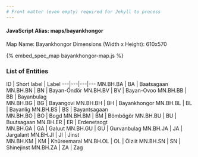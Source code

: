 ```yaml
---
# Front matter (even empty) required for Jekyll to process
---
```


#### JavaScript Alias: maps/bayankhongor

Map Name: Bayankhongor
Dimensions (Width x Height): 610x570



{% embed_spec_map bayankhongor-map.js %}

### List of Entities

ID | Short label | Label
---|---|---|---
MN.BH.BA | BA | Baatsagaan
MN.BH.BN | BN | Bayan-Öndör
MN.BH.BV | BV | Bayan-Ovoo
MN.BH.BB | BB | Bayanbulag		
MN.BH.BG | BG | Bayangovi
MN.BH.BH | BH | Bayankhongor
MN.BH.BL | BL | Bayanlig
MN.BH.BS | BS | Bayantsagaan		
MN.BH.BO | BO | Bogd
MN.BH.BM | BM | Bömbögör
MN.BH.BU | BU | Buutsagaan
MN.BH.ER | ER | Erdenetsogt		
MN.BH.GA | GA | Galuut
MN.BH.GU | GU | Gurvanbulag
MN.BH.JA | JA | Jargalant
MN.BH.JI | JI | Jinst		
MN.BH.KM | KM | Khüreemaral
MN.BH.OL | OL | Ölziit
MN.BH.SN | SN | Shinejinst
MN.BH.ZA | ZA | Zag